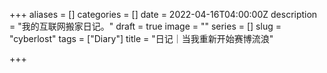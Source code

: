 +++
aliases = []
categories = []
date = 2022-04-16T04:00:00Z
description = "我的互联网搬家日记。"
draft = true
image = ""
series = []
slug = "cyberlost"
tags = ["Diary"]
title = "日记｜当我重新开始赛博流浪"

+++

